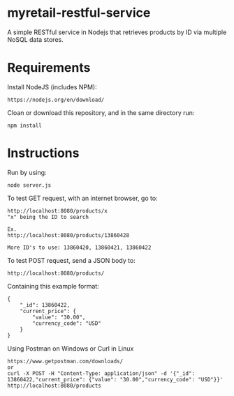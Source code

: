 # myretail-restful-service
A simple RESTful service in Nodejs that retrieves products by ID via multiple NoSQL data stores.

# Requirements
Install NodeJS (includes NPM):
```
https://nodejs.org/en/download/
```
Cloan or download this repository, and in the same directory run:
```
npm install
```

# Instructions
Run by using:
```
node server.js
```

To test GET request, with an internet browser, go to:
```
http://localhost:8080/products/x
"x" being the ID to search

Ex.
http://localhost:8080/products/13860428

More ID's to use: 13860420, 13860421, 13860422
```

To test POST request, send a JSON body to:
```
http://localhost:8080/products/
```
Containing this example format:
```
{
    "_id": 13860422,
    "current_price": {
        "value": "30.00",
        "currency_code": "USD"
    }
}
```
Using Postman on Windows or Curl in Linux
```
https://www.getpostman.com/downloads/
or
curl -X POST -H "Content-Type: application/json" -d '{"_id": 13860422,"current_price": {"value": "30.00","currency_code": "USD"}}' http://localhost:8080/products
```
